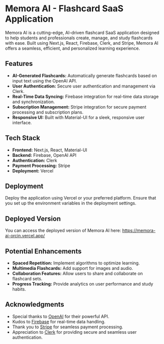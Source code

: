 # Memora AI - Flashcard SaaS Application

Memora AI is a cutting-edge, AI-driven flashcard SaaS application designed to help students and professionals create, manage, and study flashcards with ease. Built using Next.js, React, Firebase, Clerk, and Stripe, Memora AI offers a seamless, efficient, and personalized learning experience.

## Features

- **AI-Generated Flashcards:** Automatically generate flashcards based on input text using the OpenAI API.
- **User Authentication:** Secure user authentication and management via Clerk.
- **Real-Time Data Syncing:** Firebase integration for real-time data storage and synchronization.
- **Subscription Management:** Stripe integration for secure payment processing and subscription plans.
- **Responsive UI:** Built with Material-UI for a sleek, responsive user interface.

## Tech Stack

- **Frontend:** Next.js, React, Material-UI
- **Backend:** Firebase, OpenAI API
- **Authentication:** Clerk
- **Payment Processing:** Stripe
- **Deployment:** Vercel 

## Deployment
Deploy the application using Vercel or your preferred platform. Ensure that you set up the environment variables in the deployment settings.

## Deployed Version
You can access the deployed version of Memora AI here: https://memora-ai-orcin.vercel.app/

## Potential Enhancements
- **Spaced Repetition:** Implement algorithms to optimize learning.
- **Multimedia Flashcards:** Add support for images and audio.
- **Collaboration Features:** Allow users to share and collaborate on flashcard sets.
- **Progress Tracking:** Provide analytics on user performance and study habits.

## Acknowledgments

- Special thanks to [OpenAI](https://openai.com) for their powerful API.
- Kudos to [Firebase](https://firebase.google.com) for real-time data handling.
- Thank you to [Stripe](https://stripe.com) for seamless payment processing.
- Appreciation to [Clerk](https://clerk.dev) for providing secure and seamless user authentication.

